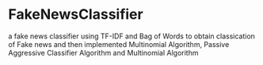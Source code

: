 # FakeNewsClassifier
a fake news classifier using TF-IDF and Bag of Words to obtain classication of Fake news and then implemented Multinomial  Algorithm, Passive Aggressive Classifier Algorithm and Multinomial Algorithm
